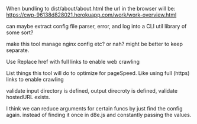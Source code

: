 When bundling to dist/about/about.html the url in the browser will be:
https://cwp-96138d828021.herokuapp.com/work/work-overview.html

can maybe extract config file parser, error, and log into a CLI util library of some sort?

make this tool manage nginx config etc? or nah? might be better to keep separate.

Use Replace href with full links to enable web crawling

List things this tool will do to optimize for pageSpeed. Like using full (https) links to enable crawling

validate input directory is defined, output direcroty is defined, validate hostedURL exists.

I think we can reduce arguments for certain funcs by just find the config again. instead of finding it once in d8e.js
and constantly passing the values.
